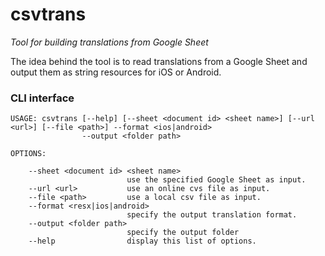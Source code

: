 # csvtrans
_Tool for building translations from Google Sheet_

The idea behind the tool is to read translations from a Google Sheet and output them as string resources for iOS or Android. 

### CLI interface

    USAGE: csvtrans [--help] [--sheet <document id> <sheet name>] [--url <url>] [--file <path>] --format <ios|android>
                    --output <folder path>

    OPTIONS:

        --sheet <document id> <sheet name>
                              use the specified Google Sheet as input.
        --url <url>           use an online cvs file as input.
        --file <path>         use a local csv file as input.
        --format <resx|ios|android>
                              specify the output translation format.
        --output <folder path>
                              specify the output folder
        --help                display this list of options.
